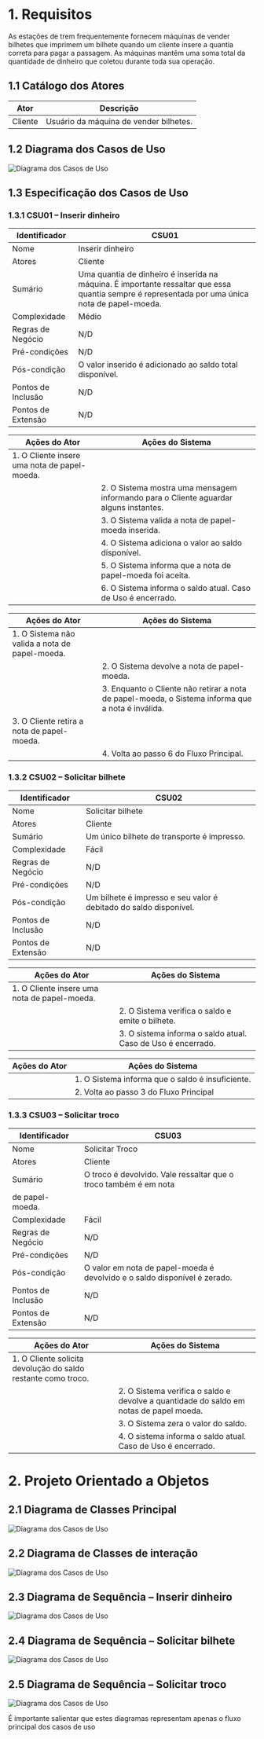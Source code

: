 # 1. Requisitos

As estações de trem frequentemente fornecem máquinas de vender bilhetes que imprimem um bilhete quando um cliente insere a quantia correta para pagar a passagem. As máquinas mantêm uma soma total da quantidade de dinheiro que coletou durante toda sua operação.

## 1.1 Catálogo dos Atores

| Ator    | Descrição                                |
|---------|------------------------------------------|
| Cliente | Usuário da máquina de vender bilhetes.   |

## 1.2 Diagrama dos Casos de Uso

![Diagrama dos Casos de Uso](images/diagcasos1.2.png)

## 1.3 Especificação dos Casos de Uso

### 1.3.1 CSU01 – Inserir dinheiro
| Identificador | CSU01             |
|---------------|-------------------|
| Nome          | Inserir dinheiro  |
| Atores        | Cliente           |
| Sumário           | Uma quantia de dinheiro é inserida na máquina. É importante ressaltar que essa quantia sempre é representada por uma única nota de papel-moeda.   |
| Complexidade      | Médio                                                                                                                                             |
| Regras de Negócio  | N/D                                                                                                                                              |
| Pré-condições     | N/D                                                                                                                                               |
| Pós-condição      | O valor inserido é adicionado ao saldo total disponível.                                                                                          |
| Pontos de Inclusão | N/D                                                                                                                                              |
| Pontos de Extensão | N/D                                                                                                                                              |

| **Ações do Ator**                                    | **Ações do Sistema**                                                                 |
|------------------------------------------------------|--------------------------------------------------------------------------------------|
| 1. O Cliente insere uma nota de papel-moeda.         |    |
|                                                      |2. O Sistema mostra uma mensagem informando para o Cliente aguardar alguns instantes.|
|                                                      | 3. O Sistema valida a nota de papel-moeda inserida.                                   |
|                                                      | 4. O Sistema adiciona o valor ao saldo disponível.                                   |
|                                                      | 5. O Sistema informa que a nota de papel-moeda foi aceita.                           |
|                                                      | 6. O Sistema informa o saldo atual. Caso de Uso é encerrado.                         |

| **Ações do Ator**                                    | **Ações do Sistema**                                                                 |
|------------------------------------------------------|--------------------------------------------------------------------------------------|
| 1. O Sistema não valida a nota de papel-moeda.       |                                                                                      |
|                                                      | 2. O Sistema devolve a nota de papel-moeda.                                          |
|                                                      | 3. Enquanto o Cliente não retirar a nota de papel-moeda, o Sistema informa que a nota é inválida. |
| 3. O Cliente retira a nota de papel-moeda.           |                                                                                      |
|                                                      | 4. Volta ao passo 6 do Fluxo Principal.                                              |


### 1.3.2 CSU02 – Solicitar bilhete

| Identificador | CSU02             |
|---------------|-------------------|
| Nome          | Solicitar bilhete  |
| Atores        | Cliente           |
| Sumário           | Um único bilhete de transporte é impresso.   |
| Complexidade      | Fácil                                                                                                                                             |
| Regras de Negócio  | N/D                                                                                                                                              |
| Pré-condições     | N/D                                                                                                                                               |
| Pós-condição      | Um bilhete é impresso e seu valor é debitado do saldo disponível.                                                                                 |
| Pontos de Inclusão | N/D                                                                                                                                              |
| Pontos de Extensão | N/D                                                                                                                                              |

| **Ações do Ator**                                    | **Ações do Sistema**                                                                 |
|------------------------------------------------------|--------------------------------------------------------------------------------------|
| 1. O Cliente insere uma nota de papel-moeda.         |                                                                                      |
|                                                      | 2. O Sistema verifica o saldo e emite o bilhete.                                     |
|                                                      | 3. O sistema informa o saldo atual. Caso de Uso é encerrado.                         |


| **Ações do Ator**                                    | **Ações do Sistema**                                                                 |
|------------------------------------------------------|--------------------------------------------------------------------------------------|
|                                                      | 1. O Sistema informa que o saldo é insuficiente. |
|                                                      | 2. Volta ao passo 3 do Fluxo Principal                                              |

### 1.3.3 CSU03 – Solicitar troco

| Identificador | CSU03             |
|---------------|-------------------|
| Nome          | Solicitar Troco  |
| Atores        | Cliente           |
| Sumário           | O troco é devolvido. Vale ressaltar que o troco também é em nota
de papel-moeda.   |
| Complexidade      | Fácil                                                                                                                                             |
| Regras de Negócio  | N/D                                                                                                                                              |
| Pré-condições     | N/D                                                                                                                                               |
| Pós-condição      | O valor em nota de papel-moeda é devolvido e o saldo disponível é zerado.                                                                         |
| Pontos de Inclusão | N/D                                                                                                                                              |
| Pontos de Extensão | N/D       



| **Ações do Ator**                                    | **Ações do Sistema**                                                                 |
|------------------------------------------------------|--------------------------------------------------------------------------------------|
| 1. O Cliente solicita devolução do saldo restante como troco.        |                                                                                      |
|                                                      | 2. O Sistema verifica o saldo e devolve a quantidade do saldo em notas de papel moeda.                                     |
|                                                      | 3. O Sistema zera o valor do saldo.                        |
|                                                      | 4. O sistema informa o saldo atual. Caso de Uso é encerrado.                        |

# 2. Projeto Orientado a Objetos

## 2.1 Diagrama de Classes Principal

![Diagrama dos Casos de Uso](images/diagclasses2.1.png)

## 2.2 Diagrama de Classes de interação

![Diagrama dos Casos de Uso](images/diagclasses2.2.png)

## 2.3 Diagrama de Sequência – Inserir dinheiro

![Diagrama dos Casos de Uso](images/diagclasses2.3.png)

## 2.4 Diagrama de Sequência – Solicitar bilhete

![Diagrama dos Casos de Uso](images/diagclasses2.4.png)

## 2.5 Diagrama de Sequência – Solicitar troco

![Diagrama dos Casos de Uso](images/diagclasses2.5.png)

É importante salientar que estes diagramas representam apenas o fluxo principal dos casos de uso